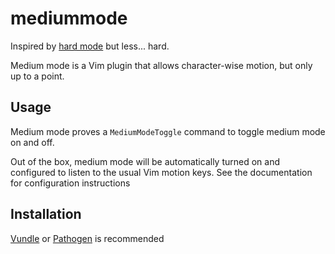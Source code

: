 mediummode
==========
Inspired by [hard mode](https://github.com/wikitopian/hardmode) but less...
hard.

Medium mode is a Vim plugin that allows character-wise motion, but only up to a
point.

Usage
-----
Medium mode proves a `MediumModeToggle` command to toggle medium mode on and off.

Out of the box, medium mode will be automatically turned on and configured to
listen to the usual Vim motion keys.  See the documentation for configuration
instructions

Installation
------------
[Vundle](https://github.com/gmarik/vundle) or
[Pathogen](https://github.com/tpope/vim-pathogen) is recommended
